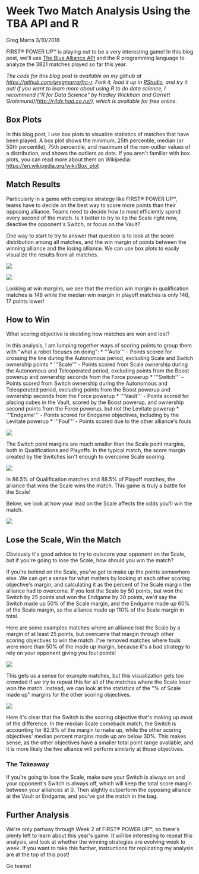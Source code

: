 Week Two Match Analysis Using the TBA API and R
================
Greg Marra
3/10/2018

FIRST® POWER UP℠ is playing out to be a very interesting game! In this blog post, we'll use [The Blue Alliance API](https://www.thebluealliance.com/apidocs/) and the R programming language to analyze the 3821 matches played so far this year.

*The code for this blog post is available on my github at <https://github.com/gregmarra/frc-r>. Fork it, load it up in [RStudio](https://www.rstudio.com/), and try it out! If you want to learn more about using R to do data science, I recommend ("R for Data Science" by Hadley Wickham and Garrett Grolemund)(<http://r4ds.had.co.nz/>), which is available for free online.*

Box Plots
---------

In this blog post, I use box plots to visualize statistics of matches that have been played. A box plot shows the minimum, 25th percentile, median (or 50th percentile), 75th percentile, and maximum of the non-outlier values of a distribution, and shows the outliers as dots. If you aren't familiar with box plots, you can read more about them on Wikipedia: <https://en.wikipedia.org/wiki/Box_plot>

Match Results
-------------

Particularly in a game with complex strategy like FIRST® POWER UP℠, teams have to decide on the best way to score more points than their opposing alliance. Teams need to decide how to most efficiently spend every second of the match. Is it better to try to tip the Scale right now, deactive the opponent's Switch, or focus on the Vault?

One way to start to try to answer that question is to look at the score distribution among all matches, and the win margin of points between the winning alliance and the losing alliance. We can use box plots to easily visualize the results from all matches.

![](2018_tba_w2_blog_post_files/figure-markdown_github/match_score_distribution-1.png)

![](2018_tba_w2_blog_post_files/figure-markdown_github/win_margins-1.png)

Looking at win margins, we see that the median win margin in qualification matches is 148 while the median win margin in playoff matches is only 148, 17 points lower!

How to Win
----------

What scoring objective is deciding how matches are won and lost?

In this analysis, I am lumping together ways of scoring points to group them with "what a robot focuses on doing": \* '''Auto''' - Points scored for crossing the line during the Autonomous period, excluding Scale and Switch ownership points \* '''Scale''' - Points scored from Scale ownership during the Autonomous and Teleoperated period, excluding points from the Boost powerup and ownership seconds from the Force powerup \* '''Switch''' - Points scored from Switch ownership during the Autonomous and Teleoperated period, excluding points from the Boost powerup and ownership seconds from the Force powerup \* '''Vault''' - Points scored for placing cubes in the Vault, scored by the Boost powerup, and ownership second points from the Force powerup, but not the Levitate powerup \* '''Endgame''' - Points scored for Endgame objectives, including by the Levitate powerup \* '''Foul''' - Points scored due to the other alliance's fouls

![](2018_tba_w2_blog_post_files/figure-markdown_github/scoring_objective_margins-1.png)

The Switch point margins are much smaller than the Scale point margins, both in Qualifications and Playoffs. In the typical match, the score margin created by the Switches isn't enough to overcome Scale scoring.

![](2018_tba_w2_blog_post_files/figure-markdown_github/scale_margin_match_margin_comparison-1.png)

In 86.5% of Qualification matches and 88.5% of Playoff matches, the alliance that wins the Scale wins the match. This game is truly a battle for the Scale!

Below, we look at how your lead on the Scale affects the odds you'll win the match.

![](2018_tba_w2_blog_post_files/figure-markdown_github/scale_margin_win_pct-1.png)

Lose the Scale, Win the Match
-----------------------------

Obviously it's good advice to try to outscore your opponent on the Scale, but if you're going to lose the Scale, how should you win the match?

If you're behind on the Scale, you've got to make up the points somewhere else. We can get a sense for what matters by looking at each other scoring objective's margin, and calculating it as the percent of the Scale margin the alliance had to overcome. If you lost the Scale by 50 points, but won the Switch by 25 points and won the Endgame by 30 points, we'd say the Switch made up 50% of the Scale margin, and the Endgame made up 60% of the Scale margin, so the alliance made up 110% of the Scale margin in total.

Here are some examples matches where an alliance lost the Scale by a margin of at least 25 points, but overcame that margin through other scoring objectives to win the match. I've removed matches where fouls were more than 50% of the made up margin, because it's a bad strategy to rely on your opponent giving you foul points!

![](2018_tba_w2_blog_post_files/figure-markdown_github/lose_scale_win_match_examples-1.png)

This gets us a sense for example matches, but this visualization gets too crowded if we try to repeat this for all of the matches where the Scale loser won the match. Instead, we can look at the statistics of the "% of Scale made up" margins for the other scoring objectives.

![](2018_tba_w2_blog_post_files/figure-markdown_github/lose_scale_win_match_distribution-1.png)

Here it's clear that the Switch is the scoring objective that's making up most of the difference. In the median Scale comeback match, the Switch is accounting for 82.9% of the margin to make up, while the other scoring objectives' median percent margins made up are below 30%. This makes sense, as the other objectives have a smaller total point range available, and it is more likely the two alliance will perform similarly at those objectives.

### The Takeaway

If you're going to lose the Scale, make sure your Switch is always on and your opponent's Switch is always off, which will keep the total score margin between your alliances at 0. Then slightly outperform the opposing alliance at the Vault or Endgame, and you've got the match in the bag.

Further Analysis
----------------

We're only partway through Week 2 of FIRST® POWER UP℠, so there's plenty left to learn about this year's game. It will be interesting to repeat this analysis, and look at whether the winning strategies are evolving week to week. If you want to take this further, instructions for replicating my analysis are at the top of this post!

Go teams!
